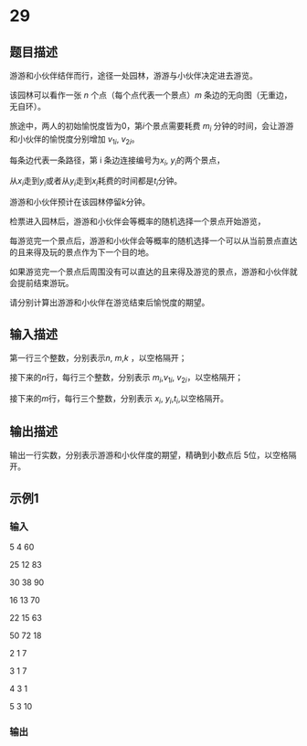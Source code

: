 # 29

## 题目描述

游游和小伙伴结伴而行，途径一处园林，游游与小伙伴决定进去游览。

该园林可以看作一张 $n$ 个点（每个点代表一个景点）$m$ 条边的无向图（无重边，无自环）。

旅途中，两人的初始愉悦度皆为0，第$i$个景点需要耗费 $m_{i}$ 分钟的时间，会让游游和小伙伴的愉悦度分别增加 $v_{1i}$, $v_{2i}$。

每条边代表一条路径，第 i 条边连接编号为$x_{i}$, $y_{i}$的两个景点，

从$x_{i}$走到$y_{i}$或者从$y_{i}$走到$x_{i}$耗费的时间都是$t_{i}$分钟。

游游和小伙伴预计在该园林停留$k$分钟。

检票进入园林后，游游和小伙伴会等概率的随机选择一个景点开始游览，

每游览完一个景点后，游游和小伙伴会等概率的随机选择一个可以从当前景点直达的且来得及玩的景点作为下一个目的地。

如果游览完一个景点后周围没有可以直达的且来得及游览的景点，游游和小伙伴就会提前结束游玩。

请分别计算出游游和小伙伴在游览结束后愉悦度的期望。

## 输入描述

第一行三个整数，分别表示$n$, $m$,$k$ ，以空格隔开；

接下来的$n$行，每行三个整数，分别表示 $m_{i}$,$v_{1i}$, $v_{2i}$，以空格隔开；

接下来的$m$行，每行三个整数，分别表示 $x_{i}$, $y_{i}$,$t_{i}$,以空格隔开。

## 输出描述

输出一行实数，分别表示游游和小伙伴度的期望，精确到小数点后 5位，以空格隔开。

## 示例1

### 输入

5 4 60

25 12 83

30 38 90

16 13 70

22 15 63

50 72 18

2 1 7

3 1 7

4 3 1

5 3 10

### 输出
